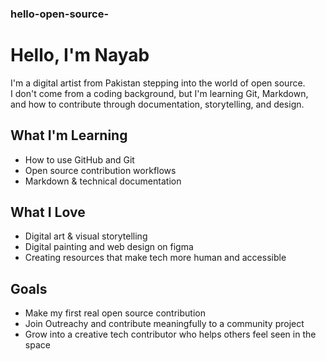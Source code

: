 ### hello-open-source-     

# **Hello, I'm Nayab**

I'm a digital artist from Pakistan stepping into the world of open source.  
I don't come from a coding background, but I'm learning Git, Markdown, and how to contribute through documentation, storytelling, and design.

## **What I'm Learning**
* How to use GitHub and Git
* Open source contribution workflows
* Markdown & technical documentation

## **What I Love**
* Digital art & visual storytelling
* Digital painting and web design on figma
* Creating resources that make tech more human and accessible

## **Goals**
* Make my first real open source contribution
* Join Outreachy and contribute meaningfully to a community project
* Grow into a creative tech contributor who helps others feel seen in the space
